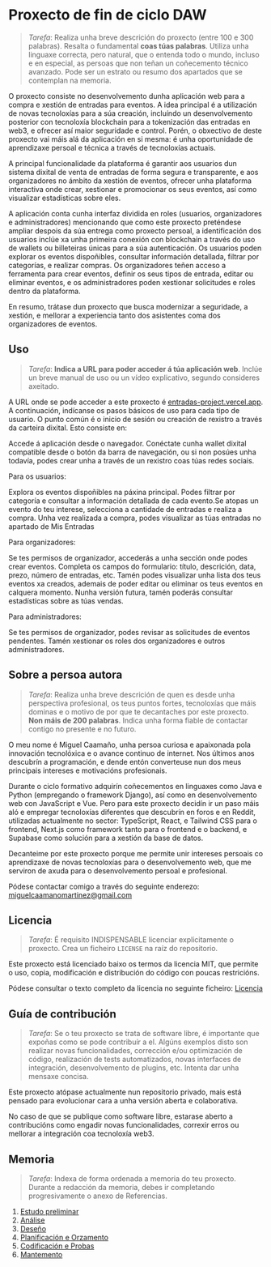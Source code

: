 # Proxecto de fin de ciclo DAW

> _Tarefa_: Realiza unha breve descrición do proxecto (entre 100 e 300 palabras). Resalta o fundamental **coas túas palabras**. Utiliza unha linguaxe correcta, pero natural, que o entenda todo o mundo, incluso e en especial, as persoas que non teñan un coñecemento técnico avanzado. Pode ser un estrato ou resumo dos apartados que se contemplan na memoria.

O proxecto consiste no desenvolvemento dunha aplicación web para a compra e xestión de entradas para eventos. A idea principal é a utilización de novas tecnoloxías para a súa creación, incluíndo un desenvolvemento posterior con tecnoloxía blockchain para a tokenización das entradas en web3, e ofrecer así maior seguridade e control. Porén, o obxectivo de deste proxecto vai máis alá da aplicación en si mesma: é unha oportunidade de aprendizaxe persoal e técnica a través de tecnoloxías actuais.

A principal funcionalidade da plataforma é garantir aos usuarios dun sistema dixital de venta de entradas de forma segura e transparente, e aos organizadores no ámbito da xestión de eventos, ofrecer unha plataforma interactiva onde crear, xestionar e promocionar os seus eventos, así como visualizar estadísticas sobre eles.

A aplicación conta cunha interfaz dividida en roles (usuarios, organizadores e administradores) mencionando que como este proxecto preténdese ampliar despois da súa entrega como proxecto persoal, a identificación dos usuarios inclúe xa unha primeira conexión con blockchain a través do uso de wallets ou billeteiras únicas para a súa autenticación. Os usuarios poden explorar os eventos dispoñibles, consultar información detallada, filtrar por categorías, e realizar compras. Os organizadores teñen acceso a ferramenta para crear eventos, definir os seus tipos de entrada, editar ou eliminar eventos, e os administradores poden xestionar solicitudes e roles dentro da plataforma.

En resumo, trátase dun proxecto que busca modernizar a seguridade, a xestión, e mellorar a experiencia tanto dos asistentes coma dos organizadores de eventos.

## Uso

> _Tarefa_: **Indica a URL para poder acceder á túa aplicación web**.
> Inclúe un breve manual de uso ou un vídeo explicativo, segundo consideres axeitado.

A URL onde se pode acceder a este proxecto é [entradas-project.vercel.app](https://entradas-project.vercel.app/). A continuación, indícanse os pasos básicos de uso para cada tipo de usuario. O punto común é o inicio de sesión ou creación de rexistro a través da carteira dixital. Esto consiste en:

Accede á aplicación desde o navegador. Conéctate cunha wallet dixital compatible desde o botón da barra de navegación, ou si non posúes unha todavía, podes crear unha a través de un rexistro coas túas redes sociais.

Para os usuarios:

Explora os eventos dispoñibles na páxina principal. Podes filtrar por categoría e consultar a información detallada de cada evento.Se atopas un evento do teu interese, selecciona a cantidade de entradas e realiza a compra. Unha vez realizada a compra, podes visualizar as túas entradas no apartado de Mis Entradas

Para organizadores:

Se tes permisos de organizador, accederás a unha sección onde podes crear eventos. Completa os campos do formulario: título, descrición, data, prezo, número de entradas, etc. Tamén podes visualizar unha lista dos teus eventos xa creados, ademais de poder editar ou eliminar os teus eventos en calquera momento. Nunha versión futura, tamén poderás consultar estadísticas sobre as túas vendas.

Para administradores:

Se tes permisos de organizador, podes revisar as solicitudes de eventos pendentes. Tamén xestionar os roles dos organizadores e outros administradores.

## Sobre a persoa autora

> _Tarefa_: Realiza unha breve descrición de quen es desde unha perspectiva profesional, os teus puntos fortes, tecnoloxías que máis dominas e o motivo de por que te decantaches por este proxecto. **Non máis de 200 palabras**. Indica unha forma fiable de contactar contigo no presente e no futuro.

O meu nome é Miguel Caamaño, unha persoa curiosa e apaixonada pola innovación tecnolóxica e o avance continuo de internet. Nos últimos anos descubrín a programación, e dende entón converteuse nun dos meus principais intereses e motivacións profesionais.

Durante o ciclo formativo adquirín coñecementos en linguaxes como Java e Python (empregando o framework Django), así como en desenvolvemento web con JavaScript e Vue. Pero para este proxecto decidín ir un paso máis aló e empregar tecnoloxías diferentes que descubrín en foros e en Reddit, utilizadas actualmente no sector: TypeScript, React, e Tailwind CSS para o frontend, Next.js como framework tanto para o frontend e o backend, e Supabase como solución para a xestión da base de datos.

Decanteime por este proxecto porque me permite unir intereses persoais co aprendizaxe de novas tecnoloxías para o desenvolvemento web, que me serviron de axuda para o desenvolvemento persoal e profesional.

Pódese contactar comigo a través do seguinte enderezo: miguelcaamanomartinez@gmail.com

## Licencia

> _Tarefa_: É requisito INDISPENSABLE licenciar explicitamente o proxecto. Crea un ficheiro `LICENSE` na raíz do repositorio.

Este proxecto está licenciado baixo os termos da licencia MIT, que permite o uso, copia, modificación e distribución do código con poucas restricións.

Pódese consultar o texto completo da licencia no seguinte ficheiro: [Licencia](LICENSE)

## Guía de contribución

> _Tarefa_: Se o teu proxecto se trata de software libre, é importante que expoñas como se pode contribuír a el. Algúns exemplos disto son realizar novas funcionalidades, corrección e/ou optimización de código, realización de tests automatizados, novas interfaces de integración, desenvolvemento de plugins, etc. Intenta dar unha mensaxe concisa.

Este proxecto atópase actualmente nun repositorio privado, mais está pensado para evolucionar cara a unha versión aberta e colaborativa.

No caso de que se publique como software libre, estarase aberto a contribucións como engadir novas funcionalidades, correxir erros ou mellorar a integración coa tecnoloxía web3.

## Memoria

> _Tarefa_: Indexa de forma ordenada a memoria do teu proxecto.
> Durante a redacción da memoria, debes ir completando progresivamente o anexo de Referencias.

1. [Estudo preliminar](doc/templates/1_estudo_preliminar.md)
2. [Análise](doc/templates/2_analise.md)
3. [Deseño](doc/templates/3_deseno.md)
4. [Planificación e Orzamento](doc/templates/a3_orzamento.md)
5. [Codificación e Probas](doc/templates/4_codificacion_probas.md)
6. [Mantemento](doc/templates/5_manuais.md)
